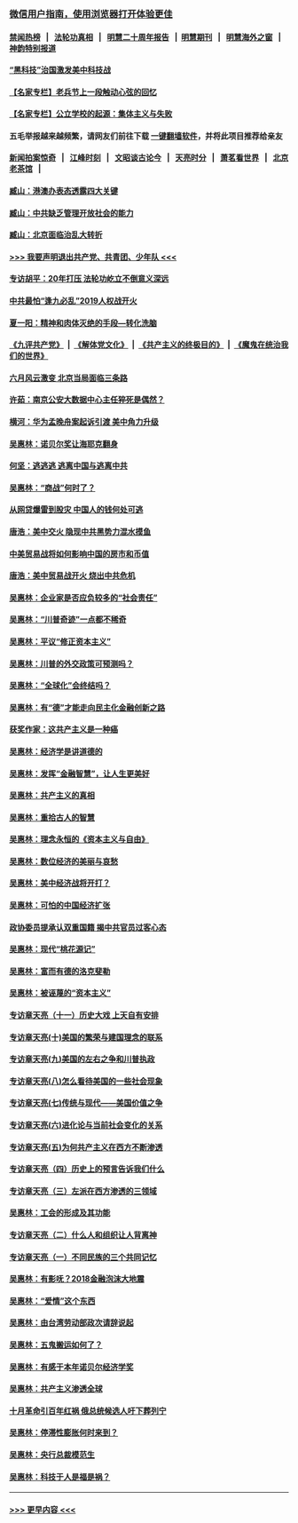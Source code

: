 ### [微信用户指南，使用浏览器打开体验更佳](https://github.com/gfw-breaker/banned-news1/blob/master/indexes/wechat-guide.md?t=0)
#### [禁闻热榜](热点新闻.md?t=0)  &nbsp;&nbsp;|&nbsp;&nbsp; [法轮功真相](https://github.com/gfw-breaker/truth/blob/master/README.md?t=0) &nbsp;&nbsp;|&nbsp;&nbsp; [明慧二十周年报告](https://github.com/gfw-breaker/mh-reports/blob/master/README.md?t=0) &nbsp;&nbsp;|&nbsp;&nbsp;[明慧期刊](https://github.com/gfw-breaker/mh-qikan) &nbsp;&nbsp;|&nbsp;&nbsp; [明慧海外之窗](https://github.com/gfw-breaker/mh-news/blob/master/README.md?t=0) &nbsp;&nbsp;|&nbsp;&nbsp; [神韵特别报道](https://github.com/gfw-breaker/mh-news/blob/master/shenyun.md?t=0)
#### [“黑科技”治国激发美中科技战](../pages/nsc423/n11638056.md?t=02040401) 
#### [【名家专栏】老兵节上一段触动心弦的回忆](../pages/nsc423/n11646016.md?t=02040401) 
#### [【名家专栏】公立学校的起源：集体主义与失败](../pages/nsc423/n11601833.md?t=02040401) 
#### 五毛举报越来越频繁，请网友们前往下载 [一键翻墙软件](https://github.com/gfw-breaker/ssr-accounts)，并将此项目推荐给亲友
#### [新闻拍案惊奇](https://github.com/gfw-breaker/banned-news1/blob/master/pages/link4.md) &nbsp;&nbsp;|&nbsp;&nbsp; [江峰时刻](https://github.com/gfw-breaker/banned-news1/blob/master/pages/link4.md) &nbsp;&nbsp;|&nbsp;&nbsp; [文昭谈古论今](https://github.com/gfw-breaker/banned-news1/blob/master/pages/link4.md) &nbsp;&nbsp;|&nbsp;&nbsp; [天亮时分](https://github.com/gfw-breaker/banned-news1/blob/master/pages/link4.md) &nbsp;&nbsp;|&nbsp;&nbsp; [萧茗看世界](https://github.com/gfw-breaker/banned-news1/blob/master/pages/link4.md) &nbsp;&nbsp;|&nbsp;&nbsp; [北京老茶馆](https://github.com/gfw-breaker/banned-news1/blob/master/pages/link4.md) &nbsp;&nbsp;|&nbsp;&nbsp; 
#### [臧山：港澳办表态透露四大关键](../pages/nsc423/n11421628.md?t=02040401) 
#### [臧山：中共缺乏管理开放社会的能力](../pages/nsc423/n11407457.md?t=02040401) 
#### [臧山：北京面临治乱大转折](../pages/nsc423/n11406895.md?t=02040401) 
#### [>>> 我要声明退出共产党、共青团、少年队 <<<](https://github.com/begood0513/goodnews/blob/master/quit/letter.md) 
#### [专访胡平：20年打压 法轮功屹立不倒意义深远](../pages/nsc423/n11398800.md?t=02040401) 
#### [中共最怕“逢九必乱”2019人权战开火](../pages/nsc423/n11385248.md?t=02040401) 
#### [夏一阳：精神和肉体灭绝的手段—转化洗脑](../pages/nsc423/n11368250.md?t=02040401) 
#### [《九评共产党》](https://github.com/begood0513/9ping.md/blob/master/README.md) &nbsp;|&nbsp; [《解体党文化》](../../../../jtdwh.md/blob/master/README.md)  &nbsp;|&nbsp; [《共产主义的终极目的》](../../../../gczydzjmd.md/blob/master/README.md) &nbsp;|&nbsp; [《魔鬼在统治我们的世界》](../../../../mgztzwmdsj.md/blob/master/README.md) 
#### [六月风云激变 北京当局面临三条路](../pages/nsc423/n11313668.md?t=02040401) 
#### [许茹：南京公安大数据中心主任猝死是偶然？](../pages/nsc423/n11064744.md?t=02040401) 
#### [横河：华为孟晚舟案起诉引渡 美中角力升级](../pages/nsc423/n11027230.md?t=02040401) 
#### [吴惠林：诺贝尔奖让海耶克翻身](../pages/nsc423/n10890049.md?t=02040401) 
#### [何坚：逃逃逃 逃离中国与逃离中共](../pages/nsc423/n10592891.md?t=02040401) 
#### [吴惠林：“商战”何时了？](../pages/nsc423/n10573558.md?t=02040401) 
#### [从网贷爆雷到股灾 中国人的钱何处可逃](../pages/nsc423/n10572800.md?t=02040401) 
#### [唐浩：美中交火 隐现中共黑势力混水摸鱼](../pages/nsc423/n10544040.md?t=02040401) 
#### [中美贸易战将如何影响中国的房市和币值](../pages/nsc423/n10543697.md?t=02040401) 
#### [唐浩：美中贸易战开火 烧出中共危机](../pages/nsc423/n10540126.md?t=02040401) 
#### [吴惠林：企业家是否应负较多的“社会责任”](../pages/nsc423/n10535022.md?t=02040401) 
#### [吴惠林：“川普奇迹”一点都不稀奇](../pages/nsc423/n10512808.md?t=02040401) 
#### [吴惠林：平议“修正资本主义”](../pages/nsc423/n10495724.md?t=02040401) 
#### [吴惠林：川普的外交政策可预测吗？](../pages/nsc423/n10462387.md?t=02040401) 
#### [吴惠林：“全球化”会终结吗？](../pages/nsc423/n10452838.md?t=02040401) 
#### [吴惠林：有“德”才能走向民主化金融创新之路](../pages/nsc423/n10432292.md?t=02040401) 
#### [获奖作家：这共产主义是一种癌](../pages/nsc423/n10431541.md?t=02040401) 
#### [吴惠林：经济学是讲道德的](../pages/nsc423/n10398014.md?t=02040401) 
#### [吴惠林：发挥“金融智慧”，让人生更美好](../pages/nsc423/n10375019.md?t=02040401) 
#### [吴惠林：共产主义的真相](../pages/nsc423/n10351394.md?t=02040401) 
#### [吴惠林：重拾古人的智慧](../pages/nsc423/n10337691.md?t=02040401) 
#### [吴惠林：理念永恒的《资本主义与自由》](../pages/nsc423/n10316274.md?t=02040401) 
#### [吴惠林：数位经济的美丽与哀愁](../pages/nsc423/n10292946.md?t=02040401) 
#### [吴惠林：美中经济战将开打？](../pages/nsc423/n10258825.md?t=02040401) 
#### [吴惠林：可怕的中国经济扩张](../pages/nsc423/n10219147.md?t=02040401) 
#### [政协委员提承认双重国籍 揭中共官员过客心态](../pages/nsc423/n10208809.md?t=02040401) 
#### [吴惠林：现代“桃花源记”](../pages/nsc423/n10185234.md?t=02040401) 
#### [吴惠林：富而有德的洛克斐勒](../pages/nsc423/n10142264.md?t=02040401) 
#### [吴惠林：被诬蔑的“资本主义”](../pages/nsc423/n10124816.md?t=02040401) 
#### [专访章天亮（十一）历史大戏 上天自有安排](../pages/nsc423/n10094905.md?t=02040401) 
#### [专访章天亮(十)美国的繁荣与建国理念的联系](../pages/nsc423/n10094899.md?t=02040401) 
#### [专访章天亮(九)美国的左右之争和川普执政](../pages/nsc423/n10094889.md?t=02040401) 
#### [专访章天亮(八)怎么看待美国的一些社会现象](../pages/nsc423/n10094857.md?t=02040401) 
#### [专访章天亮(七)传统与现代——美国价值之争](../pages/nsc423/n10093140.md?t=02040401) 
#### [专访章天亮(六)进化论与当前社会变化的关系](../pages/nsc423/n10092036.md?t=02040401) 
#### [专访章天亮(五)为何共产主义在西方不断渗透](../pages/nsc423/n10083620.md?t=02040401) 
#### [专访章天亮（四）历史上的预言告诉我们什么](../pages/nsc423/n10083606.md?t=02040401) 
#### [专访章天亮（三）左派在西方渗透的三领域](../pages/nsc423/n10081115.md?t=02040401) 
#### [吴惠林：工会的形成及其功能](../pages/nsc423/n10080633.md?t=02040401) 
#### [专访章天亮（二）什么人和组织让人背离神](../pages/nsc423/n10076637.md?t=02040401) 
#### [专访章天亮（一）不同民族的三个共同记忆](../pages/nsc423/n10074188.md?t=02040401) 
#### [吴惠林：有影呒？2018金融泡沫大地震](../pages/nsc423/n10040534.md?t=02040401) 
#### [吴惠林：“爱情”这个东西](../pages/nsc423/n10019423.md?t=02040401) 
#### [吴惠林：由台湾劳动部政次请辞说起](../pages/nsc423/n9979679.md?t=02040401) 
#### [吴惠林：五鬼搬运如何了？](../pages/nsc423/n9925338.md?t=02040401) 
#### [吴惠林：有感于本年诺贝尔经济学奖](../pages/nsc423/n9871883.md?t=02040401) 
#### [吴惠林：共产主义渗透全球](../pages/nsc423/n9812748.md?t=02040401) 
#### [十月革命引百年红祸 俄总统候选人吁下葬列宁](../pages/nsc423/n9810182.md?t=02040401) 
#### [吴惠林：停滞性膨胀何时来到？](../pages/nsc423/n9764136.md?t=02040401) 
#### [吴惠林：央行总裁模范生](../pages/nsc423/n9728134.md?t=02040401) 
#### [吴惠林：科技于人是福是祸？](../pages/nsc423/n9672982.md?t=02040401) 

----
#### [ >>> 更早内容 <<< ](../indexes/nsc423-earlier.md)
